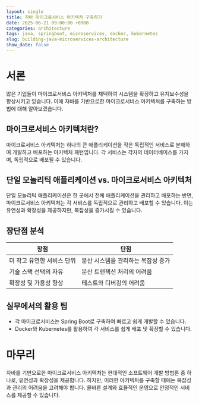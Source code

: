 ```yaml
---
layout: single
title: 자바 마이크로서비스 아키텍처 구축하기
date: 2025-06-21 09:00:00 +0900
categories: architecture
tags: java, springboot, microservices, docker, kubernetes
slug: building-java-microservices-architecture
show_date: false
---
```


# 서론
많은 기업들이 마이크로서비스 아키텍처를 채택하여 시스템을 확장하고 유지보수성을 향상시키고 있습니다. 이에 자바를 기반으로한 마이크로서비스 아키텍처를 구축하는 방법에 대해 알아보겠습니다.

## 마이크로서비스 아키텍처란?
마이크로서비스 아키텍처는 하나의 큰 애플리케이션을 작은 독립적인 서비스로 분해하여 개발하고 배포하는 아키텍처 패턴입니다. 각 서비스는 각자의 데이터베이스를 가지며, 독립적으로 배포될 수 있습니다.

## 단일 모놀리틱 애플리케이션 vs. 마이크로서비스 아키텍처
단일 모놀리틱 애플리케이션은 한 곳에서 전체 애플리케이션을 관리하고 배포하는 반면, 마이크로서비스 아키텍처는 각 서비스를 독립적으로 관리하고 배포할 수 있습니다. 이는 유연성과 확장성을 제공하지만, 복잡성을 증가시킬 수 있습니다.

## 장단점 분석
| 장점                                | 단점                                      |
|-------------------------------------|------------------------------------------|
| 더 작고 유연한 서비스 단위           | 분산 시스템을 관리하는 복잡성 증가        |
| 기술 스택 선택의 자유                | 분산 트랜잭션 처리의 어려움              |
| 확장성 및 가용성 향상                | 테스트와 디버깅의 어려움                 |

## 실무에서의 활용 팁
- 각 마이크로서비스는 Spring Boot로 구축하여 빠르고 쉽게 개발할 수 있습니다.
- Docker와 Kubernetes를 활용하여 각 서비스를 쉽게 배포 및 확장할 수 있습니다.

# 마무리
자바를 기반으로한 마이크로서비스 아키텍처는 현대적인 소프트웨어 개발 방법론 중 하나로, 유연성과 확장성을 제공합니다. 하지만, 이러한 아키텍처를 구축할 때에는 복잡성과 관리의 어려움을 고려해야 합니다. 올바른 설계와 효율적인 운영으로 안정적인 서비스를 제공할 수 있습니다.